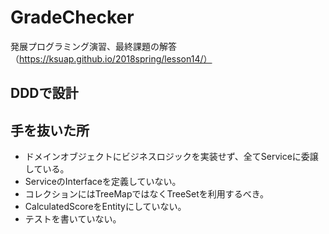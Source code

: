# GradeChecker
発展プログラミング演習、最終課題の解答（https://ksuap.github.io/2018spring/lesson14/）

## DDDで設計

## 手を抜いた所
- ドメインオブジェクトにビジネスロジックを実装せず、全てServiceに委譲している。
- ServiceのInterfaceを定義していない。
- コレクションにはTreeMapではなくTreeSetを利用するべき。
- CalculatedScoreをEntityにしていない。
- テストを書いていない。